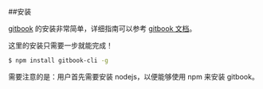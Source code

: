 ##安装

[gitbook](https://github.com/GitbookIO/gitbook) 的安装非常简单，详细指南可以参考 [gitbook 文档](https://github.com/GitbookIO/gitbook)。

这里的安装只需要一步就能完成！

```bash
$ npm install gitbook-cli -g
```

需要注意的是：用户首先需要安装 nodejs，以便能够使用 npm 来安装 gitbook。
